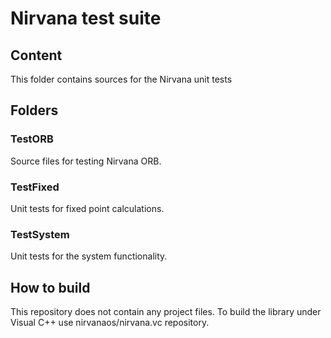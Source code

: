 # Nirvana test suite

## Content

This folder contains sources for the Nirvana unit tests

## Folders

### TestORB

Source files for testing Nirvana ORB.

### TestFixed

Unit tests for fixed point calculations.

### TestSystem

Unit tests for the system functionality.

## How to build

This repository does not contain any project files.
To build the library under Visual C++ use nirvanaos/nirvana.vc repository.
